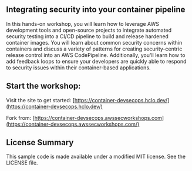 ## Integrating security into your container pipeline

In this hands-on workshop, you will learn how to leverage AWS development tools and open-source projects to integrate automated security testing into a CI/CD pipeline to build and release hardened container images.  You will learn about common security concerns within containers and discuss a variety of patterns for creating security-centric release control into an AWS CodePipeline.  Additionally, you'll learn how to add feedback loops to ensure your developers are quickly able to respond to security issues within their container-based applications.

## Start the workshop:

Visit the site to get started: [https://container-devsecops.hclo.dev/](https://container-devsecops.hclo.dev/)

Fork from: [https://container-devsecops.awssecworkshops.com](https://container-devsecops.awssecworkshops.com/)

## License Summary

This sample code is made available under a modified MIT license. See the LICENSE file.